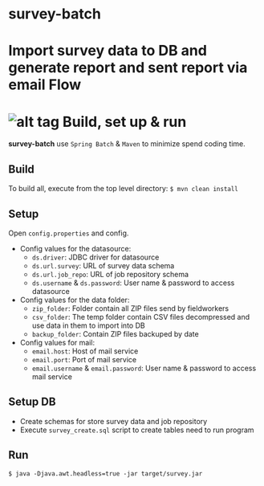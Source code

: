 # survey-batch
Import survey data to DB and generate report and sent report via email
Flow
=========================================
![alt tag](https://raw.githubusercontent.com/thanhtrixx/spring-batch-simple/master/Survey.jpg)
Build, set up & run
=========================================
**survey-batch** use `Spring Batch` & `Maven` to minimize spend coding time.
## Build
To build all, execute from the top level directory:
  `$ mvn clean install`
## Setup
Open `config.properties` and config.
  + Config values for the datasource:
    + `ds.driver`: JDBC driver for datasource
    + `ds.url.survey`: URL of survey data schema
    + `ds.url.job_repo`: URL of job repository schema
    + `ds.username` & `ds.password`: User name & password to access datasource
  + Config values for the data folder: 
    + `zip_folder`: Folder contain all ZIP files send by fieldworkers
    + `csv_folder`: The temp folder contain CSV files decompressed and use data in them to import into DB
    + `backup_folder`: Contain ZIP files backuped by date
  + Config values for mail:
    + `email.host`: Host of mail service
    + `email.port`: Port of mail service
    + `email.username` & `email.password`: User name & password to access mail service

## Setup DB
  + Create schemas for store survey data and job repository
  + Execute `survey_create.sql` script to create tables need to run program

## Run

  `$ java -Djava.awt.headless=true -jar target/survey.jar`
